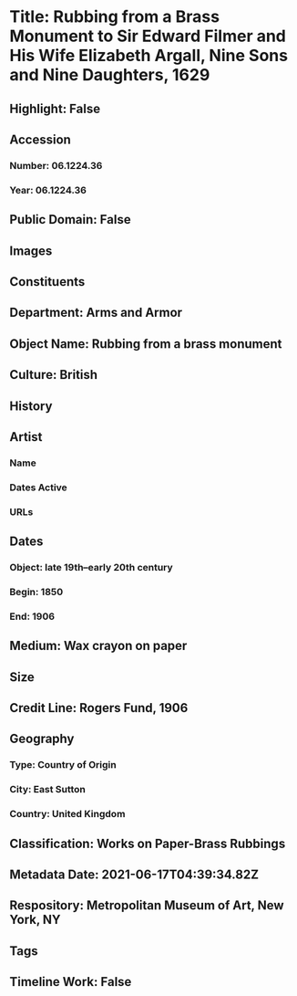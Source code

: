 # Title: Rubbing from a Brass Monument to Sir Edward Filmer and His Wife Elizabeth Argall, Nine Sons and Nine Daughters, 1629
## Highlight: False
## Accession
### Number: 06.1224.36
### Year: 06.1224.36
## Public Domain: False
## Images
## Constituents
## Department: Arms and Armor
## Object Name: Rubbing from a brass monument
## Culture: British
## History
## Artist
### Name
### Dates Active
### URLs
## Dates
### Object: late 19th–early 20th century
### Begin: 1850
### End: 1906
## Medium: Wax crayon on paper
## Size
## Credit Line: Rogers Fund, 1906
## Geography
### Type: Country of Origin
### City: East Sutton
### Country: United Kingdom
## Classification: Works on Paper-Brass Rubbings
## Metadata Date: 2021-06-17T04:39:34.82Z
## Respository: Metropolitan Museum of Art, New York, NY
## Tags
## Timeline Work: False
